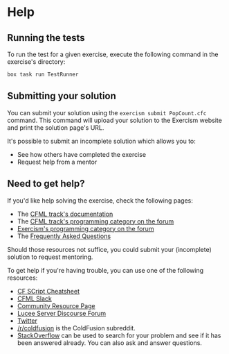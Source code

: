 # Help

## Running the tests

To run the test for a given exercise, execute the following command in the exercise's directory:

```bash
box task run TestRunner
```

## Submitting your solution

You can submit your solution using the `exercism submit PopCount.cfc` command.
This command will upload your solution to the Exercism website and print the solution page's URL.

It's possible to submit an incomplete solution which allows you to:

- See how others have completed the exercise
- Request help from a mentor

## Need to get help?

If you'd like help solving the exercise, check the following pages:

- The [CFML track's documentation](https://exercism.org/docs/tracks/cfml)
- The [CFML track's programming category on the forum](https://forum.exercism.org/c/programming/cfml)
- [Exercism's programming category on the forum](https://forum.exercism.org/c/programming/5)
- The [Frequently Asked Questions](https://exercism.org/docs/using/faqs)

Should those resources not suffice, you could submit your (incomplete) solution to request mentoring.

To get help if you're having trouble, you can use one of the following resources:

- [CF SCript Cheatsheet](http://www.petefreitag.com/cheatsheets/coldfusion/cfscript/)
- [CFML Slack](https://cfml-slack.herokuapp.com/)
- [Community Resource Page](http://carehart.org/cf411/)
- [Lucee Server Discourse Forum](https://dev.lucee.org/)
- [Twitter](https://twitter.com/search?q=coldfusion&src=typd)
- [/r/coldfusion](https://www.reddit.com/r/coldfusion/) is the ColdFusion subreddit.
- [StackOverflow](http://stackoverflow.com/questions/tagged/coldfusion) can be used to search for your problem and see if it has been answered already. You can also ask and answer questions.